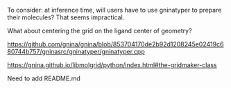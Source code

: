 To consider: at inference time, will users have to use gninatyper to prepare
their molecules? That seems impractical.

What about centering the grid on the ligand center of geometry?

https://github.com/gnina/gnina/blob/853704170de2b92d1208245e02419c680744b757/gninasrc/gninatyper/gninatyper.cpp

https://gnina.github.io/libmolgrid/python/index.html#the-gridmaker-class

Need to add README.md